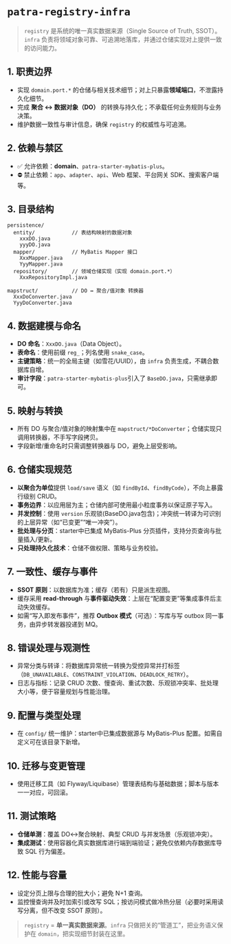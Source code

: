 # `patra-registry-infra`

> `registry` 是系统的唯一真实数据来源（Single Source of Truth, SSOT）。`infra`
> 负责将领域对象可靠、可追溯地落库，并通过仓储实现对上提供一致的访问能力。

## 1. 职责边界

* 实现 `domain.port.*` 的仓储与相关技术细节；对上只暴露**领域端口**，不泄露持久化细节。
* 完成 **聚合 ↔ 数据对象（DO）** 的转换与持久化；不承载任何业务规则与业务决策。
* 维护数据一致性与审计信息，确保 `registry` 的权威性与可追溯。

## 2. 依赖与禁区

* ✅ 允许依赖：**domain**、`patra-starter-mybatis-plus`。
* ⛔ 禁止依赖：`app`、`adapter`、`api`、Web 框架、平台网关 SDK、搜索客户端等。

## 3. 目录结构

```
persistence/
  entity/            // 表结构映射的数据对象
    xxxDO.java
    yyyDO.java
  mapper/            // MyBatis Mapper 接口
    XxxMapper.java
    YyyMapper.java
  repository/        // 领域仓储实现（实现 domain.port.*）
    XxxRepositoryImpl.java

mapstruct/           // DO ↔ 聚合/值对象 转换器
  XxxDoConverter.java
  YyyDoConverter.java
```

## 4. 数据建模与命名

* **DO 命名**：`XxxDO.java`（Data Object）。
* **表命名**：使用前缀 `reg_`；列名使用 `snake_case`。
* **主键策略**：统一的全局主键（如雪花/UUID），由 `infra` 负责生成，不耦合数据库自增。
* **审计字段**：`patra-starter-mybatis-plus`引入了 `BaseDO.java`，只需继承即可。

## 5. 映射与转换

* 所有 DO 与聚合/值对象的映射集中在 `mapstruct/*DoConverter`；仓储实现只调用转换器，不手写字段拷贝。
* 字段新增/重命名时只需调整转换器与 DO，避免上层受影响。

## 6. 仓储实现规范

* **以聚合为单位**提供 `load/save` 语义（如 `findById`、`findByCode`），不向上暴露行级别 CRUD。
* **事务边界**：以应用层为主；仓储内部可使用最小粒度事务以保证原子写入。
* **并发控制**：使用 `version` 乐观锁(BaseDO.java包含)；冲突统一转译为可识别的上层异常（如“已变更”“唯一冲突”）。
* **批处理与分页**：starter中已集成 MyBatis-Plus 分页插件，支持分页查询与批量插入/更新。
* **只处理持久化技术**：仓储不做权限、策略与业务校验。

## 7. 一致性、缓存与事件

* **SSOT 原则**：以数据库为准；缓存（若有）只是派生视图。
* 缓存采用 **read-through** 与**事件驱动失效**：上层在“配置变更”等集成事件后主动失效缓存。
* 如需“写入即发布事件”，推荐 **Outbox 模式**（可选）：写库与写 outbox 同一事务，由异步转发器投递到 MQ。

## 8. 错误处理与观测性

* 异常分类与转译：将数据库异常统一转换为受控异常并打标签（`DB_UNAVAILABLE`、`CONSTRAINT_VIOLATION`、`DEADLOCK_RETRY`）。
* 日志与指标：记录 CRUD 次数、慢查询、重试次数、乐观锁冲突率、批处理大小等，便于容量规划与性能治理。

## 9. 配置与类型处理

* 在 `config/` 统一维护：starter中已集成数据源与 MyBatis-Plus 配置。如需自定义可在该目录下新增。

## 10. 迁移与变更管理

* 使用迁移工具（如 Flyway/Liquibase）管理表结构与基础数据；脚本与版本一一对应，可回滚。

## 11. 测试策略

* **仓储单测**：覆盖 DO↔聚合映射、典型 CRUD 与并发场景（乐观锁冲突）。
* **集成测试**：使用容器化真实数据库进行端到端验证；避免仅依赖内存数据库导致 SQL 行为偏差。

## 12. 性能与容量

* 设定分页上限与合理的批大小；避免 N+1 查询。
* 监控慢查询并及时加索引或改写 SQL；按访问模式做冷热分层（必要时采用读写分离，但不改变 SSOT 原则）。

> `registry` = **单一真实数据来源**。`infra` 只做把关的“管道工”，把业务语义保护在 `domain`，把实现细节封装在这里。
